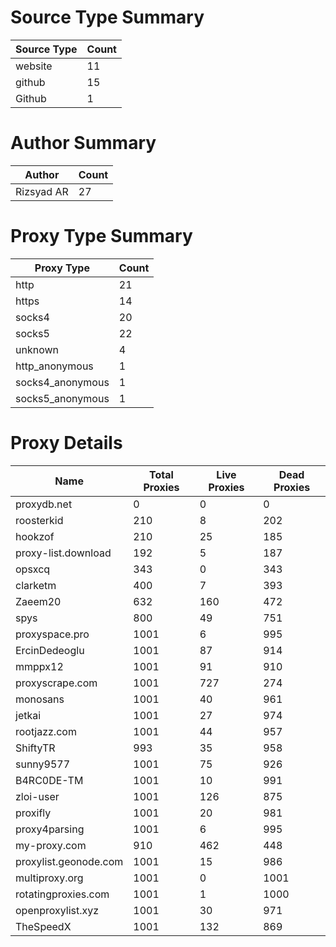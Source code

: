 # Source Type Summary

| Source Type | Count |
|-------------|-------|
| website | 11 |
| github | 15 |
| Github | 1 |


# Author Summary

| Author | Count |
|--------|-------|
| Rizsyad AR | 27 |


# Proxy Type Summary

| Proxy Type | Count |
|------------|-------|
| http | 21 |
| https | 14 |
| socks4 | 20 |
| socks5 | 22 |
| unknown | 4 |
| http_anonymous | 1 |
| socks4_anonymous | 1 |
| socks5_anonymous | 1 |


# Proxy Details

| Name | Total Proxies | Live Proxies | Dead Proxies |
|------|---------------|--------------|---------------|
| proxydb.net | 0 | 0 | 0 |
| roosterkid | 210 | 8 | 202 |
| hookzof | 210 | 25 | 185 |
| proxy-list.download | 192 | 5 | 187 |
| opsxcq | 343 | 0 | 343 |
| clarketm | 400 | 7 | 393 |
| Zaeem20 | 632 | 160 | 472 |
| spys | 800 | 49 | 751 |
| proxyspace.pro | 1001 | 6 | 995 |
| ErcinDedeoglu | 1001 | 87 | 914 |
| mmppx12 | 1001 | 91 | 910 |
| proxyscrape.com | 1001 | 727 | 274 |
| monosans | 1001 | 40 | 961 |
| jetkai | 1001 | 27 | 974 |
| rootjazz.com | 1001 | 44 | 957 |
| ShiftyTR | 993 | 35 | 958 |
| sunny9577 | 1001 | 75 | 926 |
| B4RC0DE-TM | 1001 | 10 | 991 |
| zloi-user | 1001 | 126 | 875 |
| proxifly | 1001 | 20 | 981 |
| proxy4parsing | 1001 | 6 | 995 |
| my-proxy.com | 910 | 462 | 448 |
| proxylist.geonode.com | 1001 | 15 | 986 |
| multiproxy.org | 1001 | 0 | 1001 |
| rotatingproxies.com | 1001 | 1 | 1000 |
| openproxylist.xyz | 1001 | 30 | 971 |
| TheSpeedX | 1001 | 132 | 869 |
